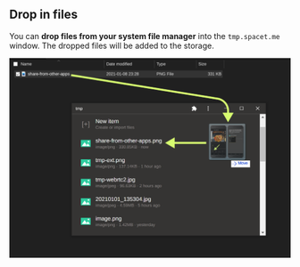 ## Drop in files

You can **drop files from your system file manager** into the `tmp.spacet.me` window. The dropped files will be added to the storage.

![](./images/drop-in.png)
